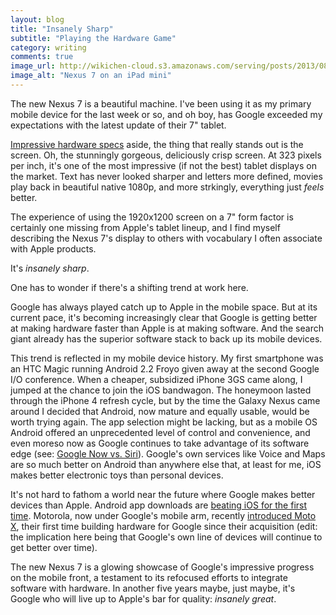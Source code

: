 ```yaml
---
layout: blog
title: "Insanely Sharp"
subtitle: "Playing the Hardware Game"
category: writing
comments: true
image_url: http://wikichen-cloud.s3.amazonaws.com/serving/posts/2013/08/nexus7.jpg
image_alt: "Nexus 7 on an iPad mini"
---
```


The new Nexus 7 is a beautiful machine. I've been using it as my primary mobile device for the last week or so, and oh boy, has Google exceeded my expectations with the latest update of their 7" tablet.

[Impressive hardware specs][specs] aside, the thing that really stands out is the screen. Oh, the stunningly gorgeous, deliciously crisp screen. At 323 pixels per inch, it's one of the most impressive (if not the best) tablet displays on the market. Text has never looked sharper and letters more defined, movies play back in beautiful native 1080p, and more strkingly, everything just *feels* better.

[specs]: http://www.google.com/nexus/7/

The experience of using the 1920x1200 screen on a 7" form factor is certainly one missing from Apple's tablet lineup, and I find myself describing the Nexus 7's display to others with vocabulary I often associate with Apple products.

It's *insanely sharp*.

One has to wonder if there's a shifting trend at work here.

Google has always played catch up to Apple in the mobile space. But at its current pace, it's becoming increasingly clear that Google is getting better at making hardware faster than Apple is at making software. And the search giant already has the superior software stack to back up its mobile devices.

This trend is reflected in my mobile device history. My first smartphone was an HTC Magic running Android 2.2 Froyo given away at the second Google I/O conference. When a cheaper, subsidized iPhone 3GS came along, I jumped at the chance to join the iOS bandwagon. The honeymoon lasted through the iPhone 4 refresh cycle, but by the time the Galaxy Nexus came around I decided that Android, now mature and equally usable, would be worth trying again. The app selection might be lacking, but as a mobile OS Android offered an unprecedented level of control and convenience, and even moreso now as Google continues to take advantage of its software edge (see: [Google Now vs. Siri][vs]). Google's own services like Voice and Maps are so much better on Android than anywhere else that, at least for me, iOS makes better electronic toys than personal devices.

[vs]: http://www.youtube.com/watch?v=z4LvJOFTlGo

It's not hard to fathom a world near the future where Google makes better devices than Apple. Android app downloads are [beating iOS for the first time][downloads]. Motorola, now under Google's mobile arm, recently [introduced Moto X][moto], their first time building hardware for Google since their acquisition (edit: the implication here being that Google's own line of devices will continue to get better over time).

[downloads]: http://www.macrumors.com/2013/07/31/google-play-downloads-passed-app-store-downloads-for-the-first-time-in-q2/
[moto]: http://www.theverge.com/2013/8/1/4578890/this-is-the-moto-x

The new Nexus 7 is a glowing showcase of Google's impressive progress on the mobile front, a testament to its refocused efforts to integrate software with hardware. In another five years maybe, just maybe, it's Google who will live up to Apple's bar for quality: *insanely great*.

<!--This post was written in 20 minutes on my way to LAX while listening to 102.7 KIIS FM and fighting motion sickness. It has 454 words.-->
